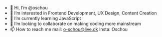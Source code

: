 - 👋 Hi, I’m @oschou
- 👀 I’m interested in Frontend Development, UX Design, Content Creation
- 🌱 I’m currently learning JavaScript
- 💞️ I’m looking to collaborate on making coding more mainstream
- 📫 How to reach me mail: o-schou@live.dk Insta: Oschou

<!---
oschou/oschou is a ✨ special ✨ repository because its `README.md` (this file) appears on your GitHub profile.
You can click the Preview link to take a look at your changes.
--->
